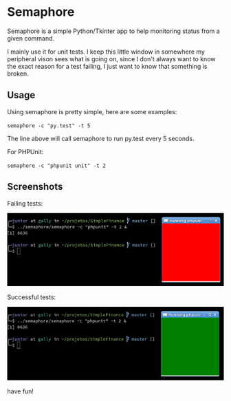 # Semaphore

Semaphore is a simple Python/Tkinter app to help monitoring status from a given
command.

I mainly use it for unit tests. I keep this little window in somewhere my
peripheral vison sees what is going on, since I don't always want to know the
exact reason for a test failing, I just want to know that something is broken.

## Usage

Using semaphore is pretty simple, here are some examples:

 `semaphore -c "py.test" -t 5`

The line above will call semaphore to run py.test every 5 seconds.

For PHPUnit:

 `semaphore -c "phpunit unit" -t 2`

## Screenshots

Failing tests:

![Failing Tests](screenshots/red.png "Failing Tests")

Successful tests:

![Successful Tests](screenshots/green.png "Successful Tests")

have fun!

